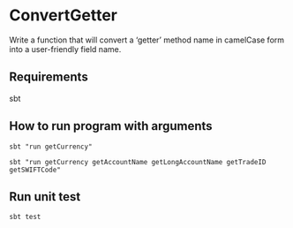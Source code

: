 # ConvertGetter
Write a function that will convert a ‘getter’ method name in camelCase form into a user-friendly field
name.

## Requirements
sbt

## How to run program with arguments
`sbt "run getCurrency"`

`sbt "run getCurrency getAccountName getLongAccountName getTradeID getSWIFTCode"`

## Run unit test
`sbt test`